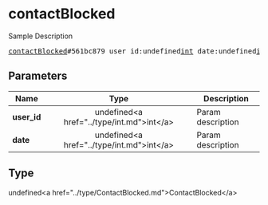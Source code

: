 # contactBlocked

Sample Description

<pre>
<a href="../constructor/contactBlocked.md">contactBlocked</a>#561bc879 user_id:undefined<a href="../type/int.md">int</a> date:undefined<a href="../type/int.md">int</a> = undefined<a href="../type/ContactBlocked.md">ContactBlocked</a>;
</pre>

## Parameters

| Name | Type | Description |
|------|:----:|-------------|
| **user_id** | undefined&lt;a href=&#34;../type/int.md&#34;&gt;int&lt;/a&gt; | Param description |
| **date** | undefined&lt;a href=&#34;../type/int.md&#34;&gt;int&lt;/a&gt; | Param description |

## Type

undefined&lt;a href=&#34;../type/ContactBlocked.md&#34;&gt;ContactBlocked&lt;/a&gt;
